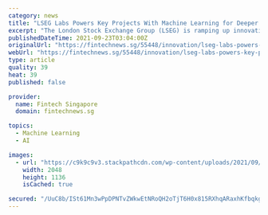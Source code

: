 ```yaml
---
category: news
title: "LSEG Labs Powers Key Projects With Machine Learning for Deeper Insights"
excerpt: "The London Stock Exchange Group (LSEG) is ramping up innovation efforts, tapping technologies including artificial intelligence (AI), machine learning (ML), natural language processing (NLP), and APIs to provide finance professionals with more accurate market intelligence,"
publishedDateTime: 2021-09-23T03:04:00Z
originalUrl: "https://fintechnews.sg/55448/innovation/lseg-labs-powers-key-projects-with-machine-learning-for-deeper-insights/"
webUrl: "https://fintechnews.sg/55448/innovation/lseg-labs-powers-key-projects-with-machine-learning-for-deeper-insights/"
type: article
quality: 39
heat: 39
published: false

provider:
  name: Fintech Singapore
  domain: fintechnews.sg

topics:
  - Machine Learning
  - AI

images:
  - url: "https://c9k9c9v3.stackpathcdn.com/wp-content/uploads/2021/09/London-Stock-Exchange-Innovation-Labs-Tap-AI-NPL-API-for-Faster-Better-Informed-Decisions.jpg?x94293"
    width: 2048
    height: 1136
    isCached: true

secured: "/UuC8b/ISt61Mn3wPpDPNTvZWkwEtNRoQH2oTjT6H0x815RXhqARaxhKfbqkgbYeq5jD9NDTQOhJ+0QkcZBlfmPN9JG6Q8MW75CwBCfeUFg090RlQqgPomaD8pMrUpWWgN8J60wIl+yqoOQG4T3NZu+9uQSpHaR3icbM+XEXs7Z6GumLe6Aa4r3oVT0Gdyv3cSvyA8nwyeorjwYPmeYxGzVIYUReNj5zeu9pfDmxf3A/OgdYBiIZ3AudAG0emSlzKK7V8mP81MN6SjfkSFSVphOPJqvPi/Wse59uk96hpZQI+CkQwf34udNVMra6SsryT/x0YcBqunOASDxWxKnRwh1Nd7z2F+QNedBlPhU2ehc=;U/ehyORY1zMUjYZmRixrZg=="
---
```


